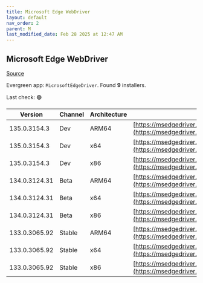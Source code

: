 ```yaml
---
title: Microsoft Edge WebDriver
layout: default
nav_order: 2
parent: M
last_modified_date: Feb 28 2025 at 12:47 AM
---
```


## Microsoft Edge WebDriver

[Source](https://www.microsoft.com/edge)

Evergreen app: `MicrosoftEdgeDriver`. Found **9** installers.

Last check: 🟢

| Version       | Channel | Architecture | URI                                                                                                                                            |
| ------------- | ------- | ------------ | ---------------------------------------------------------------------------------------------------------------------------------------------- |
| 135.0.3154.3  | Dev     | ARM64        | [https://msedgedriver.azureedge.net/135.0.3154.3/edgedriver_arm64.zip](https://msedgedriver.azureedge.net/135.0.3154.3/edgedriver_arm64.zip)   |
| 135.0.3154.3  | Dev     | x64          | [https://msedgedriver.azureedge.net/135.0.3154.3/edgedriver_win64.zip](https://msedgedriver.azureedge.net/135.0.3154.3/edgedriver_win64.zip)   |
| 135.0.3154.3  | Dev     | x86          | [https://msedgedriver.azureedge.net/135.0.3154.3/edgedriver_win32.zip](https://msedgedriver.azureedge.net/135.0.3154.3/edgedriver_win32.zip)   |
| 134.0.3124.31 | Beta    | ARM64        | [https://msedgedriver.azureedge.net/134.0.3124.31/edgedriver_arm64.zip](https://msedgedriver.azureedge.net/134.0.3124.31/edgedriver_arm64.zip) |
| 134.0.3124.31 | Beta    | x64          | [https://msedgedriver.azureedge.net/134.0.3124.31/edgedriver_win64.zip](https://msedgedriver.azureedge.net/134.0.3124.31/edgedriver_win64.zip) |
| 134.0.3124.31 | Beta    | x86          | [https://msedgedriver.azureedge.net/134.0.3124.31/edgedriver_win32.zip](https://msedgedriver.azureedge.net/134.0.3124.31/edgedriver_win32.zip) |
| 133.0.3065.92 | Stable  | ARM64        | [https://msedgedriver.azureedge.net/133.0.3065.92/edgedriver_arm64.zip](https://msedgedriver.azureedge.net/133.0.3065.92/edgedriver_arm64.zip) |
| 133.0.3065.92 | Stable  | x64          | [https://msedgedriver.azureedge.net/133.0.3065.92/edgedriver_win64.zip](https://msedgedriver.azureedge.net/133.0.3065.92/edgedriver_win64.zip) |
| 133.0.3065.92 | Stable  | x86          | [https://msedgedriver.azureedge.net/133.0.3065.92/edgedriver_win32.zip](https://msedgedriver.azureedge.net/133.0.3065.92/edgedriver_win32.zip) |
